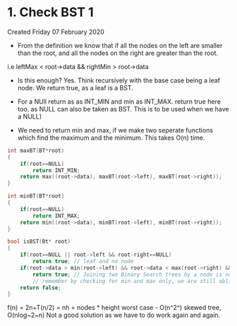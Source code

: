 # 1. Check BST 1
Created Friday 07 February 2020

* From the definition we know that if all the nodes on the left are smaller than the root, and all the nodes on the right are greater than the root.

i.e leftMax < root->data && rightMin > root->data

* Is this enough? Yes. Think recursively with the base case being a leaf node. We return true, as a leaf is a BST.
* For a NUll return as as INT_MIN and min as INT_MAX. return true here too. as NULL can also be taken as BST. This is to be used when we have a NULL)



* We need to return min and max, if we make two seperate functions which find the maximum and the minimum. This takes O(n) time.

```cpp
int maxBT(BT*root)
{
	if(root==NULL)
		return INT_MIN;
	return max((root->data), maxBT(root->left), maxBT(root->right));
}

int minBT(BT*root)
{
	if(root==NULL)
		return INT_MAX;
	return min((root->data), minBT(root->left), minBT(root->right));
}

bool isBST(Bt* root)
{
	if(root==NULL || root->left && root-right==NULL)
		return true; // leaf and no node
	if(root->data > min(root->left) && root->data < max(root->right) && isBST(root->left) && isBST(root->right))
		return true; // Joining two Binary Search trees by a node is not neccessarily a Binary Search tree. Because we need to check the subtree property.
		// remember by checking for min and max only, we are still oblivious of the fact whether the left and right are Binary Search Trees.
	return false;
}
```

f(n) = 2n+T(n/2) =  nh =  nodes * height
worst case - O(n^2^) skewed tree, O(nlog~2~n)
Not a good solution as we have to do work again and again.
